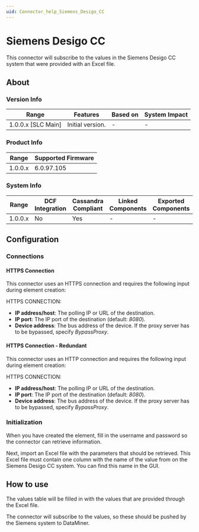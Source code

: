 ```yaml
---
uid: Connector_help_Siemens_Desigo_CC
---
```


# Siemens Desigo CC

This connector will subscribe to the values in the Siemens Desigo CC system that were provided with an Excel file.

## About

### Version Info

| Range              | Features         | Based on | System Impact |
|--------------------|------------------|----------|---------------|
| 1.0.0.x [SLC Main] | Initial version. | -        | -             |

### Product Info

| Range   | Supported Firmware |
|---------|--------------------|
| 1.0.0.x | 6.0.97.105         |

### System Info

| Range   | DCF Integration | Cassandra Compliant | Linked Components | Exported Components |
|---------|-----------------|---------------------|-------------------|---------------------|
| 1.0.0.x | No              | Yes                 | -                 | -                   |

## Configuration

### Connections

#### HTTPS Connection

This connector uses an HTTPS connection and requires the following input during element creation:

HTTPS CONNECTION:

- **IP address/host**: The polling IP or URL of the destination.
- **IP port**: The IP port of the destination (default: *8080*).
- **Device address**: The bus address of the device. If the proxy server has to be bypassed, specify *BypassProxy*.

#### HTTPS Connection - Redundant

This connector uses an HTTP connection and requires the following input during element creation:

HTTPS CONNECTION:

- **IP address/host**: The polling IP or URL of the destination.
- **IP port**: The IP port of the destination (default: *8080*).
- **Device address**: The bus address of the device. If the proxy server has to be bypassed, specify *BypassProxy*.

### Initialization

When you have created the element, fill in the username and password so the connector can retrieve information.

Next, import an Excel file with the parameters that should be retrieved. This Excel file must contain one column with the name of the value from on the Siemens Desigo CC system. You can find this name in the GUI.

## How to use

The values table will be filled in with the values that are provided through the Excel file.

The connector will subscribe to the values, so these should be pushed by the Siemens system to DataMiner.
